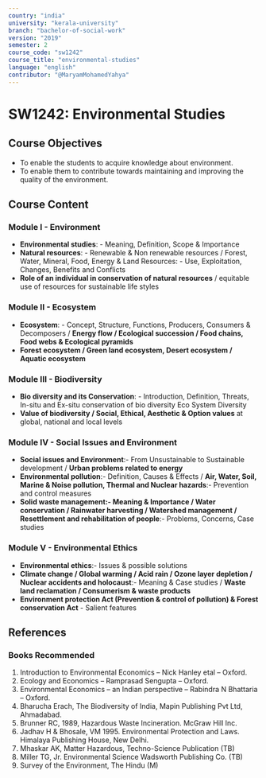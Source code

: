 ```yaml
---
country: "india"
university: "kerala-university"
branch: "bachelor-of-social-work"
version: "2019"
semester: 2
course_code: "sw1242"
course_title: "environmental-studies"
language: "english"
contributor: "@MaryamMohamedYahya"
---
```


# SW1242: Environmental Studies 

## Course Objectives
* To enable the students to acquire knowledge about environment.
* To enable them to contribute towards maintaining and improving the quality of the environment.

## Course Content
### Module I - Environment
* **Environmental studies**: - Meaning, Definition, Scope & Importance
* **Natural resources**: - Renewable & Non renewable resources / Forest, Water, Mineral, Food, Energy & Land Resources: - Use, Exploitation, Changes, Benefits and Conflicts
* **Role of an individual in conservation of natural resources** / equitable use of resources for sustainable life styles

### Module II - Ecosystem
* **Ecosystem**: - Concept, Structure, Functions, Producers, Consumers & Decomposers / **Energy flow / Ecological succession / Food chains, Food webs & Ecological pyramids**
* **Forest ecosystem / Green land ecosystem, Desert ecosystem / Aquatic ecosystem**

### Module III - Biodiversity
* **Bio diversity and its Conservation**: - Introduction, Definition, Threats, In-situ and Ex-situ conservation of bio diversity Eco System Diversity
* **Value of biodiversity / Social, Ethical, Aesthetic & Option values** at global, national and local levels

### Module IV - Social Issues and Environment 
* **Social issues and Environment**:- From Unsustainable to Sustainable development / **Urban problems related to energy**
* **Environmental pollution**:- Definition, Causes & Effects / **Air, Water, Soil, Marine & Noise pollution, Thermal and Nuclear hazards**:- Prevention and control measures
* **Solid waste management:- Meaning & Importance / Water conservation / Rainwater harvesting / Watershed management / Resettlement and rehabilitation of people**:- Problems, Concerns, Case studies

### Module V - Environmental Ethics
* **Environmental ethics**:- Issues & possible solutions
* **Climate change / Global warming / Acid rain / Ozone layer depletion / Nuclear accidents and holocaust**:- Meaning & Case studies / **Waste land reclamation / Consumerism & waste products**
* **Environment protection Act (Prevention & control of pollution) & Forest conservation Act** - Salient features


## References
### Books Recommended
1. Introduction to Environmental Economics – Nick Hanley etal – Oxford.
2. Ecology and Economics – Ramprasad Sengupta – Oxford.
3. Environmental Economics – an Indian perspective – Rabindra N Bhattaria – Oxford.
4. Bharucha Erach, The Biodiversity of India, Mapin Publishing Pvt Ltd, Ahmadabad.
5. Brunner RC, 1989, Hazardous Waste Incineration. McGraw Hill Inc.
6. Jadhav H & Bhosale, VM 1995. Environmental Protection and Laws. Himalaya Publishing House, New Delhi.
7. Mhaskar AK, Matter Hazardous, Techno-Science Publication (TB)
8. Miller TG, Jr. Environmental Science Wadsworth Publishing Co. (TB)
9. Survey of the Environment, The Hindu (M)